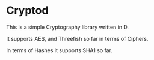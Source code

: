 Cryptod
=======


This is a simple Cryptography library written in D.

It supports AES, and Threefish so far in terms of Ciphers.

In terms of Hashes it supports SHA1 so far.